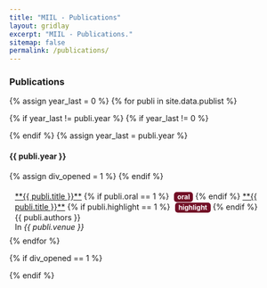 ```yaml
---
title: "MIIL - Publications"
layout: gridlay
excerpt: "MIIL - Publications."
sitemap: false
permalink: /publications/
---
```



### Publications

{% assign year_last = 0 %}
{% for publi in site.data.publist %}


{% if year_last != publi.year %}
{% if year_last != 0 %}
</div>
</div>
{% endif %}
{% assign year_last = publi.year %}
<div class="row">
<div class="col-sm-1 clearfix"><h4>{{ publi.year }}</h4>
</div>
<div class="col-sm-11 clearfix">
{% assign div_opened = 1 %}
{% endif %}

<div class="well" style="padding-top: 5px; padding-bottom: 5px; padding-right: 10px; padding-left: 10px; margin-bottom: 3px; box-shadow: none;">
<p style="margin-bottom: 0px;">
<a href="{{ publi.link }}" target="_blank">**{{ publi.title }}**</a> 
{% if publi.oral == 1 %}
<span style="line-height: 1; font-size: 12px; color: #FFFFFF; background-color: #730f27; text-align: center; display: inline-block; border-radius: 5px 5px 5px 5px; padding: 3px 6px 3px 6px; font-weight: bold; margin-left: 5px;">oral</span>
{% endif %}
<a href="{{ publi.link }}" target="_blank">**{{ publi.title }}**</a> 
{% if publi.highlight == 1 %}
<span style="line-height: 1; font-size: 12px; color: #FFFFFF; background-color: #730f27; text-align: center; display: inline-block; border-radius: 5px 5px 5px 5px; padding: 3px 6px 3px 6px; font-weight: bold; margin-left: 5px;">highlight</span>
{% endif %}
<br />
{{ publi.authors }}<br />
In <i>{{ publi.venue }}</i>
</p>
</div>
{% endfor %}

{% if div_opened == 1 %}
</div>
</div>
{% endif %}